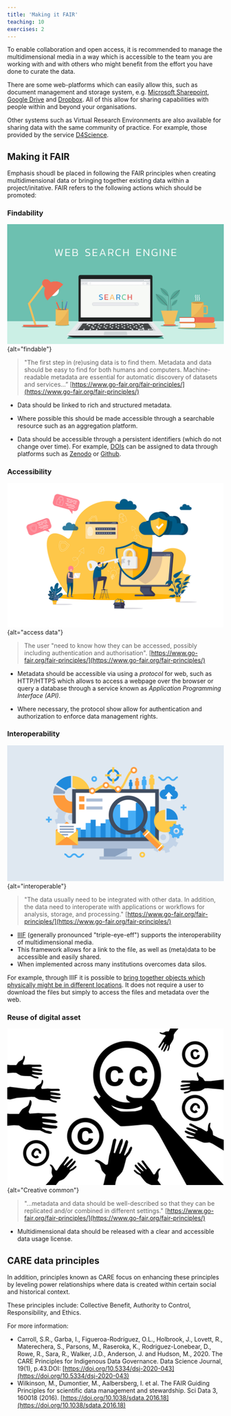 ```yaml
---
title: 'Making it FAIR'
teaching: 10
exercises: 2
---
```


To enable collaboration and open access, 
it is recommended to manage the multidimensional media in a way
which is accessible to the team you are working with and with 
others who might benefit from the 
effort you have done to curate the data. 

There are some web-platforms which can easily allow this, such as
document management and storage system, e.g. [Microsoft Sharepoint](https://microsoft.sharepoint.com), [Google Drive](https://www.google.com)
and [Dropbox](https://www.dropbox.com/). All of this allow
for sharing capabilities with people within and beyond your organisations.

Other systems such as Virtual Research Environments are also available for
sharing data with the same community of practice. For example, those 
provided by the service [D4Science](https://services.d4science.org/).


## Making it FAIR
Emphasis shoudl be placed in following the FAIR principles
when creating multidimensional data or bringing together
existing data within a project/initative. FAIR refers to the following 
actions which should be promoted:

### Findability

![&copy; ST.art from AdbobeStock](fig/AdobeStock_605423469.jpeg){alt="findable"}

>"The first step in (re)using data is to find them. Metadata and data should be easy to find for both humans and computers. Machine-readable metadata are essential for automatic discovery of datasets and services...”
[https://www.go-fair.org/fair-principles/](https://www.go-fair.org/fair-principles/)

- Data should be linked to rich and structured metadata.

- Where possible this should be made accessible through a searchable 
resource such as an aggregation platform. 

- Data should be accessible 
through a persistent identifiers (which do not change over time). For example, [DOIs](https://www.doi.org/the-identifier/what-is-a-doi/) can be assigned to data
through platforms such as [Zenodo](https://zenodo.org/) 
or [Github](https://github.com/).

### Accessibility

![&copy; alexdndz from AdobeStock](fig/AdobeStock_408113732.jpeg){alt="access data"}

>The user "need to know how they can be accessed, possibly including authentication and authorisation". [https://www.go-fair.org/fair-principles/](https://www.go-fair.org/fair-principles/)

- Metadata should be accessible via using a *protocol* for web, such as HTTP/HTTPS
which allows to access a webpage over the browser or query a database through
a service known as *Application Programming Interface (API)*. 

- Where necessary, the protocol show allow for authentication and 
authorization to enforce data management rights.

### Interoperability 

![&copy; Molnia from AdobeStock](fig/AdobeStock_301985997.jpeg){alt="interoperable"}

> "The data usually need to be integrated with other data. In addition, the data need to interoperate with applications or workflows for analysis, storage, and processing." [https://www.go-fair.org/fair-principles/](https://www.go-fair.org/fair-principles/)

- [IIIF](https://github.com/IIIF/awesome-iiif) (generally pronounced "triple-eye-eff") supports the interoperability of 
multidimensional media. 
- This framework allows for a link to the file, as well as
(meta)data to be accessible and easily shared.
- When implemented across many institutions overcomes 
data silos.


For example, through IIIF it is possible to [bring together objects
which physically might be in different locations]([https://projectmirador.org/embed/?iiif-content=https://iiif.io/api/cookbook/recipe/0036-composition-from-multiple-images/manifest.json]).
It does not require a user to download the files but simply to access
the files and metadata over the web.


### Reuse of digital asset

![&copy; Olesia Sarycheva from AdbobeStock](fig/AdobeStock_104923735.jpeg){alt="Creative common"}

> "...metadata and data should be well-described so that they can be replicated and/or combined in different settings."
[https://www.go-fair.org/fair-principles/](https://www.go-fair.org/fair-principles/)

- Multidimensional data should be 
released with a clear and accessible data usage license.

## CARE data principles

In addition, principles known as CARE focus on enhancing these
principles by leveling power relationships where data is created within
certain social and historical context. 

These principles include:
Collective Benefit, Authority to Control, Responsibility, and Ethics. 


For more information:

- Carroll, S.R., Garba, I., Figueroa-Rodríguez, O.L., Holbrook, J., Lovett, R., Materechera, S., Parsons, M., Raseroka, K., Rodriguez-Lonebear, D., Rowe, R., Sara, R., Walker, J.D., Anderson, J. and Hudson, M., 2020. The CARE Principles for Indigenous Data Governance. Data Science Journal, 19(1), p.43.DOI: [https://doi.org/10.5334/dsj-2020-043](https://doi.org/10.5334/dsj-2020-043)
- Wilkinson, M., Dumontier, M., Aalbersberg, I. et al.
The FAIR Guiding Principles for scientific data management and stewardship. Sci Data 3, 160018 (2016). [https://doi.org/10.1038/sdata.2016.18](https://doi.org/10.1038/sdata.2016.18)


